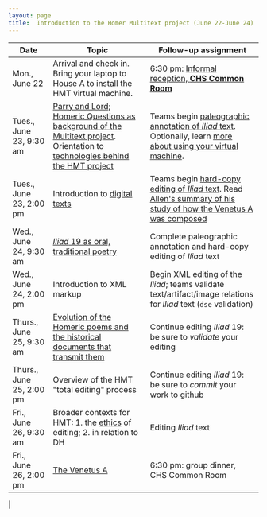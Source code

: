 ```yaml
---
layout: page
title:  Introduction to the Homer Multitext project (June 22-June 24)
---
```






| Date | Topic | Follow-up assignment |
|------|-------|----------------------|
|Mon., June 22 |  Arrival and check in.  Bring your laptop to House A to install the HMT virtual machine. |   6:30 pm: [Informal reception, **CHS Common Room**](../opener)    |
| Tues., June 23, 9:30 am |  [Parry and Lord; Homeric Questions as background of the Multitext project][parrylord].  Orientation to [technologies behind the HMT project][vm]  | Teams begin [paleographic annotation of *Iliad* text](http://homermultitext.github.io/hmt-docs/totaled/paleographic-observations/).  Optionally, learn [more about using your virtual machine](http://homermultitext.github.io/hmt-docs/tech/posix/). |  
|  Tues., June 23, 2:00 pm | Introduction to [digital texts][markup]  | Teams begin [hard-copy editing of *Iliad* text](../editing/hardCopyEditing).  Read [Allen's summary of his study of how the Venetus A was composed][allenrecap] |
| Wed., June 24, 9:30 am |  [*Iliad* 19 as oral, traditional poetry][il19]  |Complete paleographic annotation and hard-copy editing of *Iliad* text |  
| Wed., June 24, 2:00 pm | Introduction to XML markup |  Begin XML editing of the *Iliad*; teams validate text/artifact/image relations for *Iliad* text (`dse` validation)  |  
| Thurs., June 25, 9:30 am|  [Evolution of the Homeric poems and the historical documents that transmit them][homericgreek] |  Continue editing *Iliad* 19: be sure to *validate* your editing |  
| Thurs., June 25,  2:00 pm|  Overview of the HMT "total editing" process  | Continue editing *Iliad* 19: be sure to *commit* your work to github  
|Fri., June 26, 9:30 am | Broader contexts for HMT: 1. the  [ethics][ethics] of editing; 2. in relation to DH  |   Editing *Iliad* text |  
|Fri., June 26, 2:00 pm | [The Venetus A][allenrecap]  |   6:30 pm: group dinner, CHS Common Room  |  

|  




[parrylord]: ../reading/parrylord

[homericgreek]: ../reading/homericgreek

[paleography]: ../reading/paleography

[editing1]: ../reading/editing1

[markup]: ../reading/digitalediting

[iliad10]: ../reading/iliad10

[scholia1]: ../reading/editingscholia

[ethics]: ../reading/ethics




[built]: ../reading/mslayout

[vm]:  ../reading/vm

[il12]: ../reading/iliad12


[il19]: ../reading/iliad19


[cite]: ../reading/citation


[scholiaparty]: ../reading/scholiaparty


[allenrecap]: ../reading/allen-recap
